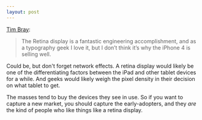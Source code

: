 ```yaml
---
layout: post
---
```


[Tim Bray](http://www.tbray.org/ongoing/When/201x/2011/01/24/Tech-Tab-Sweep):

> The Retina display is a fantastic engineering accomplishment, and as a
> typography geek I love it, but I don’t think it’s why the iPhone 4 is selling
> well.

Could be, but don't forget network effects. A retina display would likely be
one of the differentiating factors between the iPad and other tablet devices
for a while. And geeks would likely weigh the pixel density in their decision
on what tablet to get.

The masses tend to buy the devices they see in use. So if you want to capture a
new market, you should capture the early-adopters, and they *are* the kind of
people who like things like a retina display.
